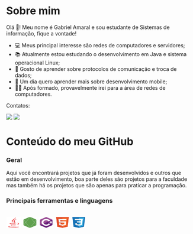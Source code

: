 # Sobre mim
Olá 👋! Meu nome é Gabriel Amaral e sou estudante de Sistemas de informação, fique a vontade!
- 💻 Meus principal interesse são redes de computadores e servidores;
- 📚 Atualmente estou estudando o desenvolvimento em Java e sistema operacional Linux;
- 📡 Gosto de aprender sobre protocolos de comunicação e troca de dados;
- 📱 Um dia quero aprender mais sobre desenvolvimento mobile;
- 👨‍🎓 Após formado, provavelmente irei para a área de redes de computadores.

Contatos:     
<div> 
  <a href = "mailto:importante.gabrielamaral@gmail.com"><img src="https://img.shields.io/badge/-Gmail-%23333?style=for-the-badge&logo=gmail&logoColor=white" target="_blank"></a>
  <a href="https://www.linkedin.com/in/gabriel-amaral-25469922b" target="_blank"><img src="https://img.shields.io/badge/-LinkedIn-%230077B5?style=for-the-badge&logo=linkedin&logoColor=white" target="_blank"></a> 
  
</div>


# Conteúdo do meu GitHub
### Geral
Aqui você encontrará projetos que já foram desenvolvidos e outros que estão em desenvolvimento, boa parte deles são projetos para a faculdade mas também há os projetos que são apenas para praticar a programação.


  
  ### Principais ferramentas e linguagens
<div style="display: inline_block"><br>
  <img align="center" alt="gab-Java" height="30" width="40" src="https://raw.githubusercontent.com/devicons/devicon/master/icons/java/java-plain.svg">
  <img align="center" alt="gab-Node" height="30" width="40" src="https://raw.githubusercontent.com/devicons/devicon/master/icons/nodejs/nodejs-plain.svg">
  <img align="center" alt="gab-Csharp" height="30" width="40" src="https://raw.githubusercontent.com/devicons/devicon/master/icons/csharp/csharp-original.svg">
  <img align="center" alt="gab-HTML" height="30" width="40" src="https://raw.githubusercontent.com/devicons/devicon/master/icons/html5/html5-original.svg">
  <img align="center" alt="gab-CSS" height="30" width="40" src="https://raw.githubusercontent.com/devicons/devicon/master/icons/css3/css3-original.svg">
</div>
  
